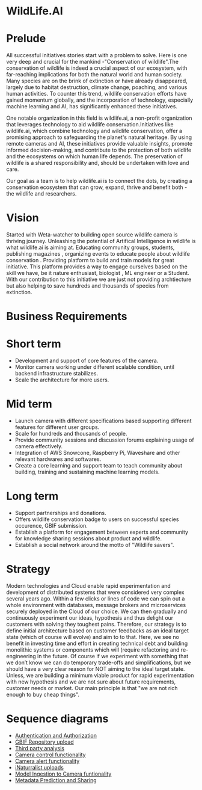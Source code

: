 # WildLife.AI


# Prelude

All successful initiatives stories start with a problem to solve. Here is one very deep and crucial for the mankind -"Conservation of wildlife".The conservation of wildlife is indeed a crucial aspect of our ecosystem, with far-reaching implications for both the natural world and human society. Many species are on the brink of extinction or have already disappeared, largely due to habitat destruction, climate change, poaching, and various human activities. To counter this trend, wildlife conservation efforts have gained momentum globally, and the incorporation of technology, especially machine learning and AI, has significantly enhanced these initiatives.

One notable organization in this field is wildlife.ai, a non-profit organization that leverages technology to aid wildlife conservation.Initiatives like wildlife.ai, which combine technology and wildlife conservation, offer a promising approach to safeguarding the planet's natural heritage. By using remote cameras and AI, these initiatives provide valuable insights, promote informed decision-making, and contribute to the protection of both wildlife and the ecosystems on which human life depends. The preservation of wildlife is a shared responsibility and, should be undertaken with love and care.

Our goal as a team is to help wildlife.ai is to connect the dots, by creating a conservation ecosystem that can grow, expand, thrive and benefit both - the wildlife and researchers.

# Vision

Started with Weta-watcher to building open source wildlife camera is thriving journey. Unleashing the potential of Artifical Intelligence in wildlife is what wildlife.ai is aiming at. Educating community groups, students, publishing magazines , organizing events to educate people about wildlife conservation . Providing platform to build and train models for great initiative. This platform provides a way to engage ourselves based on the skill we have, be it nature enthusiast, biologist , ML engineer or a Student. With our contribution to this initiative we are just not providing archtiecture but also helping to save hundreds and thousands of species from extinction. 


# Business Requirements

# Short term 
- Development and support of core features of the camera.
- Monitor camera working under different scalable condition, until backend infrastructure stabilizes.
- Scale the architecture for more users.

# Mid term
- Launch camera with different specifications based supporting different features for different user groups.
- Scale for hundreds and thousands of people.
- Provide community sessions and discussion forums explaining usage of camera effectively.
- Integration of AWS Snowcone, Raspberry Pi, Waveshare and other relevant hardwares and softwares.
- Create a core learning and support team to teach community about building, training and sustaining machine learning models.

# Long term
- Support partnerships and donations.
- Offers wildlife conservation badge to users on successful species occurence, GBIF submission.
- Establish a platform for engagement between experts and community for knowledge sharing sessions about product and wildlife.
- Establish a social network around the motto of "Wildlife savers".


# Strategy

Modern technologies and Cloud enable rapid experimentation and development of distributed systems that were considered very complex several years ago. Within a few clicks or lines of code we can spin out a whole environment with databases, message brokers and microservices securely deployed in the Cloud of our choice. We can then gradually and continuously experiment our ideas, hypothesis and thus delight our customers with solving they toughest pains. Therefore, our strategy is to define initial architecture based on customer feedbacks as an ideal target state (which of course will evolve) and aim to to that. Here, we see no benefit in investing time and effort in creating technical debt and building monolithic systems or components which will (require refactoring and re-engineering in the future. Of course if we experiment with something that we don’t know we can do temporary trade-offs and simplifications, but we should have a very clear reason for NOT aiming to the ideal target state. Unless, we are building a minimum viable product for rapid experimentation with new hypothesis and we are not sure about future requirements, customer needs or market. Our main principle is that "we are not rich enough to buy cheap things".

# Sequence diagrams
- [Authentication and Authorization](https://github.com/Team-WildCode/Katas-WildCode/blob/main/Sequence%20Diagram/SQD%20-%20Authentication%20and%20Authorization.png)
- [GBIF Repository upload](https://github.com/Team-WildCode/Katas-WildCode/blob/main/Sequence%20Diagram/SQD-%20GBIF.png)
- [Third party analysis](https://github.com/Team-WildCode/Katas-WildCode/blob/main/Sequence%20Diagram/SQD-%20Third%20party%20analysis.png)
- [Camera control functionality](https://github.com/Team-WildCode/Katas-WildCode/blob/main/Sequence%20Diagram/SQD-Camera%20Control.png)
- [Camera alert functionality](https://github.com/Team-WildCode/Katas-WildCode/blob/main/Sequence%20Diagram/cameraAlert.png)
- [iNaturralist uploads](https://github.com/Team-WildCode/Katas-WildCode/blob/main/Sequence%20Diagram/iNaturalist.png)
- [Model Ingestion to Camera funtionality](https://github.com/Team-WildCode/Katas-WildCode/blob/main/Sequence%20Diagram/Model%20Ingestion%20to%20Camera.png)
- [Metadata Prediction and Sharing](https://github.com/Team-WildCode/Katas-WildCode/blob/main/Sequence%20Diagram/Metadata%20Prediction%20and%20Sharing.png)



 
